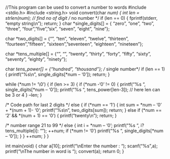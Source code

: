 
//This program can be used to convert a number to words
#include <stdio.h>
#include <string.h>
void convert(char *num)
{
int len = strlen(num); // find no of digit
/* no number */
if (len == 0) {
fprintf(stderr, “empty string\n”);
return;
}
char *single_digits[] = { “zero”, “one”, “two”, “three”, “four”,”five”,”six”, “seven”, “eight”, “nine”};

char *two_digits[] = {“”, “ten”, “eleven”, “twelve”, “thirteen”, “fourteen”,”fifteen”, “sixteen”,”seventeen”, “eighteen”, “nineteen”};

char *tens_multiple[] = {“”, “”, “twenty”, “thirty”, “forty”, “fifty”,
“sixty”, “seventy”, “eighty”, “ninety”};

char *tens_power[] = {“hundred”, “thousand”};
/* single number*/
if (len == 1) {
printf(“%s\n”, single_digits[*num – ‘0’]);
return;
}

while (*num != ‘\0’) {
if (len >= 3) {
if (*num -‘0’ != 0) {
printf(“%s “, single_digits[*num – ‘0’]);
printf(“%s “, tens_power[len-3]); // here len can be 3 or 4
}
–len;
}

/* Code path for last 2 digits */
else {
if (*num == ‘1’) {
int sum = *num – ‘0’ + *(num + 1)- ‘0’;
printf(“%s\n”, two_digits[sum]);
return;
}
else if (*num == ‘2’ && *(num + 1) == ‘0’) {
printf(“twenty\n”);
return;
}

/* number range 21 to 99 */
else {
int i = *num – ‘0’;
printf(“%s “, i? tens_multiple[i]: “”);
++num;
if (*num != ‘0’)
printf(“%s “, single_digits[*num – ‘0’]);
}
}
++num;
}
}

int main(void)
{
char a[10];
printf(“\nEnter the number : “);
scanf(“%s”,a);
printf(“\nThe number in word is “);
convert(a);
return 0;
}